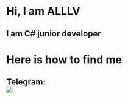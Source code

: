 <h1>Hi, I am ALLLV</h1>

<h2>I am C# junior developer</h2>

<h1>Here is how to find me</h1>

<h2>Telegram: 
<div><a href="t.me/alllv_tt"><img src="https://cdn.iconscout.com/icon/free/png-512/free-telegram-2752057-2284874.png?f=avif&w=256"></a></div>
</h2>
